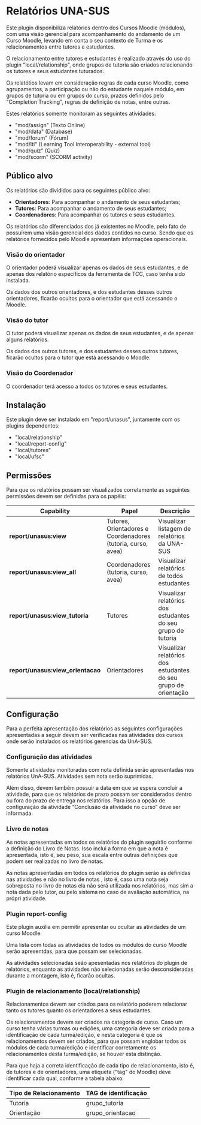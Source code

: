 Relatórios UNA-SUS
==================

Este plugin disponibiliza relatórios dentro dos Cursos Moodle (módulos), com uma visão gerencial para acompanhamento do andamento de um Curso Moodle, levando em conta o seu contexto de Turma e os relacionamentos entre tutores e estudantes.

O relacionamento entre tutores e estudantes é realizado através do uso do plugin "local/relationship", onde grupos de tutoria são criados relacionando os tutores e seus estudantes tuturados.

Os relatótios levam em consideração regras de cada curso Moodle, como agrupamentos, a participação ou não do estudante naquele módulo, em grupos de tutoria ou em grupos do curso, prazos definidos pelo "Completion Tracking", regras de definição de notas, entre outras.

Estes relatórios somente monitoram as seguintes atividades:

* "mod/assign" (Texto Online)
* "mod/data" (Database)
* "mod/forum" (Fórum)
* "mod/lti" (Learning Tool Interoperability - external tool)
* "mod/quiz" (Quiz)
* "mod/scorm" (SCORM activity)


Público alvo
------------
Os relatórios são divididos para os seguintes público alvo:

* **Orientadores**: Para acompanhar o andamento de seus estudantes; 
* **Tutores**: Para acompanhar o andamento de seus estudantes; 
* **Coordenadores**: Para acompanhar os tutores e seus estudantes.

Os relatórios são diferenciados dos já existentes no Moodle, pelo fato de possuírem uma visão gerencial dos dados contidos no curso. Sendo que os relatórios fornecidos pelo Moodle apresentam informações operacionais.

### Visão do orientador

O orientador poderá visualizar apenas os dados de seus estudantes, e de apenas dos relatório específicos da ferramenta de TCC, caso tenha sido instalada.

Os dados dos outros orientadores, e dos estudantes desses outros orientadores, ficarão ocultos para o orientador que está acessando o Moodle.

### Visão do tutor

O tutor poderá visualizar apenas os dados de seus estudantes, e de apenas alguns relatórios.

Os dados dos outros tutores, e dos estudantes desses outros tutores, ficarão ocultos para o tutor que está acessando o Moodle.

### Visão do Coordenador

O coordenador terá acesso a todos os tutores e seus estudantes.

Instalação
----------

Este plugin deve ser instalado em "report/unasus", juntamente com os
plugins dependentes:

* "local/relationship"
* "local/report-config"
* "local/tutores"
* "local/ufsc"

Permissões
----------

Para que os relatórios possam ser visualizados corretamente as seguintes permissões devem ser definidas para os papéis:

|   Capability              | Papel | Descrição |
| --- | --- | --- |
| **report/unasus:view** | Tutores, Orientadores e Coordenadores (tutoria, curso, avea) | Visualizar listagem de relatórios da UNA-SUS | 
| **report/unasus:view_all** | Coordenadores (tutoria, curso, avea) | Visualizar relatórios de todos estudantes |
| **report/unasus:view_tutoria** | Tutores | Visualizar relatórios dos estudantes do seu grupo de tutoria |
| **report/unasus:view_orientacao**| Orientadores | Visualizar relatórios dos estudantes do seu grupo de orientação |

Configuração
------------

Para a perfeita apresentação dos relatórios as seguintes configurações apresentadas a seguir devem ser verificadas nas atividades dos cursos onde serão instalados os relatórios gerencias da UnA-SUS.

### Configuração das atividades

Somente atividades monitoradas com nota definida serão apresentadas nos relatórios UnA-SUS. Atividades sem nota serão suprimidas.

Além disso, devem também possuir a data em que se espera concluir a atividade, para que os relatórios de prazo possam ser considerados dentro ou fora do prazo de entrega nos relatórios. Para isso a opção de configuração da atividade “Conclusão da atividade no curso” deve ser informada.


### Livro de notas

As notas apresentadas em todos os relatórios do plugin seguirão conforme a definição do Livro de Notas. Isso inclui a forma em que a nota é apresentada, isto é, seu peso, sua escala entre outras definições que podem ser realizadas no livro de notas.

As notas apresentadas em todos os relatórios do plugin serão as definidas nas atividades e não no livro de notas , isto é, caso uma nota seja sobreposta no livro de notas ela não será utilizada nos relatórios, mas sim a nota dada pelo tutor, ou pelo sistema no caso de avaliação automática, na própri atividade.  

### Plugin report-config

Este plugin auxilia em permitir apresentar ou ocultar as atividades de um curso Moodle. 
 
Uma lista com todas as atividades de todos os módulos do curso Moodle serão apresentdas, para que possam ser selecionadas. 

As atividades selecionadas seão apesentadas nos relatórios do plugin de relatórios, enquanto as atividades não selecionadas serão desconsideradas durante a montagem, isto é, ficarão ocultas. 

### Plugin de relacionamento (local/relationship)

Relacionamentos devem ser criados para os relatório poderem relacionar tanto os tutores quanto os orientadores a seus estudantes.

Os relacionamentos devem ser criados na categoria de curso. Caso um curso tenha várias turmas ou edições, uma categoria deve ser criada para a identificação de cada turma/edição, e nesta categoria é que os relacionamentos devem ser criados, para que possam englobar todos os módulos de cada turma/edição e identificar corretamente os relacionamentos desta turma/edição, se houver esta distinção.  

Para que haja a correta identificação de cada tipo de relacionamento, isto é, de tutores e de orientadores, uma etiqueta ("tag" do Moodle) deve identificar cada qual, conforme a tabela abaixo:

| Tipo de Relacionamento | TAG de identificação|
| --- | --- |
| Tutoria | grupo_tutoria |
| Orientação | grupo_orientacao |